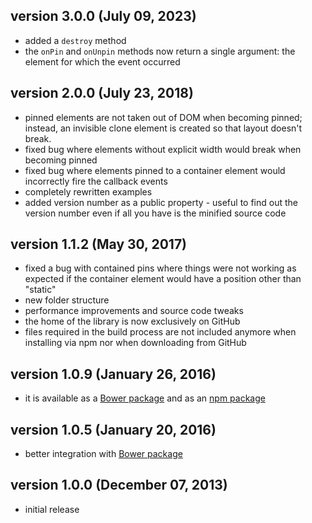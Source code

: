 ## version 3.0.0 (July 09, 2023)

 - added a `destroy` method
 - the `onPin` and `onUnpin` methods now return a single argument: the element for which the event occurred

## version 2.0.0 (July 23, 2018)

- pinned elements are not taken out of DOM when becoming pinned; instead, an invisible clone element is created so that layout doesn't break.
- fixed bug where elements without explicit width would break when becoming pinned
- fixed bug where elements pinned to a container element would incorrectly fire the callback events
- completely rewritten examples
- added version number as a public property - useful to find out the version number even if all you have is the minified source code

## version 1.1.2 (May 30, 2017)

- fixed a bug with contained pins where things were not working as expected if the container element would have a position other than "static"
- new folder structure
- performance improvements and source code tweaks
- the home of the library is now exclusively on GitHub
- files required in the build process are not included anymore when installing via npm nor when downloading from GitHub

## version 1.0.9 (January 26, 2016)

- it is available as a [Bower package](http://bower.io/) and as an [npm package](https://www.npmjs.com/package/zebra_pin)

## version 1.0.5 (January 20, 2016)

- better integration with [Bower package](http://bower.io/)

## version 1.0.0 (December 07, 2013)

- initial release